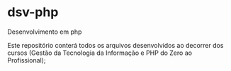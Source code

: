 # dsv-php
Desenvolvimento em php 

Este repositório conterá todos os arquivos desenvolvidos ao decorrer dos cursos (Gestão da Tecnologia da Informação e PHP do Zero ao Profissional);